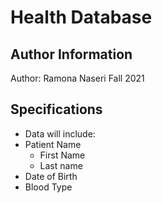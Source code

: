 # Health Database

## Author Information
Author: Ramona Naseri
Fall 2021

## Specifications

* Data will include:
* Patient Name
   + First Name
   + Last name
* Date of Birth
* Blood Type
